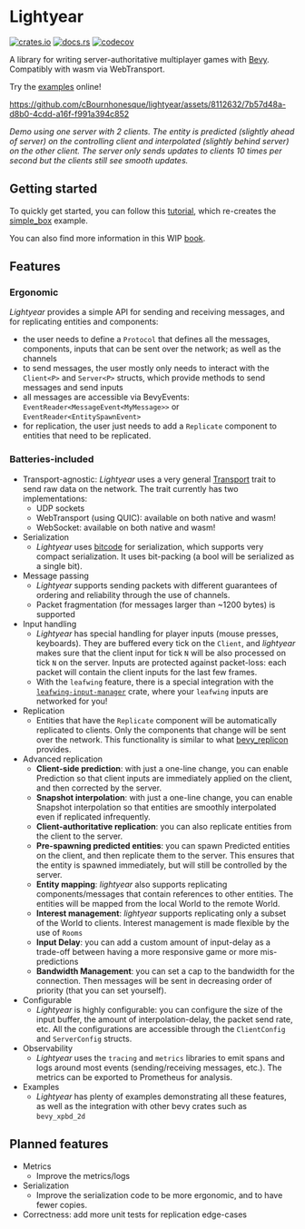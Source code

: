 # Lightyear

[![crates.io](https://img.shields.io/crates/v/lightyear)](https://crates.io/crates/lightyear)
[![docs.rs](https://docs.rs/lightyear/badge.svg)](https://docs.rs/lightyear)
[![codecov](https://codecov.io/gh/cBournhonesque/lightyear/branch/main/graph/badge.svg?token=N1G28NQB1L)](https://codecov.io/gh/cBournhonesque/lightyear)

A library for writing server-authoritative multiplayer games with [Bevy](https://bevyengine.org/). Compatibly with wasm via WebTransport.

Try the [examples](https://cbournhonesque.github.io/lightyear/book/examples/title.html) online!


https://github.com/cBournhonesque/lightyear/assets/8112632/7b57d48a-d8b0-4cdd-a16f-f991a394c852

*Demo using one server with 2 clients. The entity is predicted (slightly ahead of server) on the controlling client and interpolated (slightly behind server) on the other client.
The server only sends updates to clients 10 times per second but the clients still see smooth updates.*



## Getting started

To quickly get started, you can follow this [tutorial](https://cbournhonesque.github.io/lightyear/book/tutorial/title.html), which re-creates the [simple_box](https://github.com/cBournhonesque/lightyear/tree/main/examples/simple_box) example.

You can also find more information in this WIP [book](https://cbournhonesque.github.io/lightyear/book/).

## Features

### Ergonomic

*Lightyear* provides a simple API for sending and receiving messages, and for replicating entities and components:
- the user needs to define a `Protocol` that defines all the messages, components, inputs that can be sent over the network; as well as the channels
- to send messages, the user mostly only needs to interact with the `Client<P>` and `Server<P>` structs, which provide methods to send messages and send inputs
- all messages are accessible via BevyEvents: `EventReader<MessageEvent<MyMessage>>` or `EventReader<EntitySpawnEvent>`
- for replication, the user just needs to add a `Replicate` component to entities that need to be replicated.

### Batteries-included

- Transport-agnostic: *Lightyear* uses a very general [Transport](https://github.com/cBournhonesque/lightyear/blob/main/lightyear/src/transport/mod.rs) trait to send raw data on the network.
  The trait currently has two implementations:
  - UDP sockets
  - WebTransport (using QUIC): available on both native and wasm!
  - WebSocket: available on both native and wasm!
- Serialization
  - *Lightyear* uses [bitcode](https://github.com/SoftbearStudios/bitcode/tree/main) for serialization, which supports very compact serialization. It uses bit-packing (a bool will be serialized as a single bit).
- Message passing
  - *Lightyear* supports sending packets with different guarantees of ordering and reliability through the use of channels.
  - Packet fragmentation (for messages larger than ~1200 bytes) is supported
- Input handling
  - *Lightyear* has special handling for player inputs (mouse presses, keyboards).
    They are buffered every tick on the `Client`, and *lightyear* makes sure that the client input for tick `N` will be also processed on tick `N` on the server.
    Inputs are protected against packet-loss: each packet will contain the client inputs for the last few frames.
  - With the `leafwing` feature, there is a special integration with the [`leafwing-input-manager`](https://github.com/Leafwing-Studios/leafwing-input-manager) crate, where your `leafwing` inputs are networked for you!
- Replication
  - Entities that have the `Replicate` component will be automatically replicated to clients. Only the components that change will be sent over the network. This functionality is similar to what [bevy_replicon](https://github.com/lifescapegame/bevy_replicon) provides.
- Advanced replication
  - **Client-side prediction**: with just a one-line change, you can enable Prediction so that client inputs are immediately applied on the client, and then corrected by the server.
  - **Snapshot interpolation**: with just a one-line change, you can enable Snapshot interpolation so that entities are smoothly interpolated even if replicated infrequently.
  - **Client-authoritative replication**: you can also replicate entities from the client to the server.
  - **Pre-spawning predicted entities**: you can spawn Predicted entities on the client, and then replicate them to the server. This ensures that the entity
    is spawned immediately, but will still be controlled by the server.
  - **Entity mapping**: *lightyear* also supports replicating components/messages that contain references to other entities. The entities will be mapped from the local World to the remote World.
  - **Interest management**: *lightyear* supports replicating only a subset of the World to clients. Interest management is made flexible by the use of `Rooms`
  - **Input Delay**: you can add a custom amount of input-delay as a trade-off between having a more responsive game or more mis-predictions
  - **Bandwidth Management**: you can set a cap to the bandwidth for the connection. Then messages will be sent in decreasing order of priority (that you can set yourself).
- Configurable
  - *Lightyear* is highly configurable: you can configure the size of the input buffer, the amount of interpolation-delay, the packet send rate, etc.
    All the configurations are accessible through the `ClientConfig` and `ServerConfig` structs.
- Observability
  - *Lightyear* uses the `tracing` and `metrics` libraries to emit spans and logs around most events (sending/receiving messages, etc.). The metrics
    can be exported to Prometheus for analysis.
- Examples
  - *Lightyear* has plenty of examples demonstrating all these features, as well as the integration with other bevy crates such as `bevy_xpbd_2d`

## Planned features

- Metrics
    - Improve the metrics/logs
- Serialization
    - Improve the serialization code to be more ergonomic, and to have fewer copies.
- Correctness: add more unit tests for replication edge-cases
